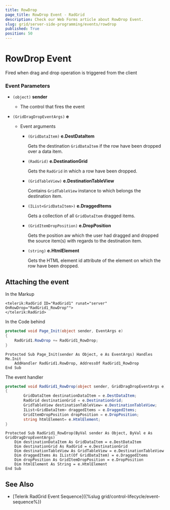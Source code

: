 ```yaml
---
title: RowDrop
page_title: RowDrop Event - RadGrid
description: Check our Web Forms article about RowDrop Event.
slug: grid/server-side-programming/events/rowdrop
published: True
position: 50
---
```


# RowDrop Event

Fired when drag and drop operation is triggered from the client


### Event Parameters

* `(object)` **sender**

    * The control that fires the event

* `(GridDragDropEventArgs)` **e**

    * Event arguments 

        * `(GridDataItem)` **e.DestDataItem**
            
            Gets the destination `GridDataItem` if the row have been dropped over a data item.

        * `(RadGrid)` **e.DestinationGrid**

            Gets the `RadGrid` in which a row have been dropped.

        * `(GridTableView)` **e.DestinationTableView**

            Contains `GridTableView` instance to which belongs the destination item.

        * `(IList<GridDataItem>)` **e.DraggedItems**

            Gets a collection of all `GridDataItem` dragged items. 

        * `(GridItemDropPosition)` **e.DropPosition**

            Gets the position aw which the user had dragged and dropped the source item(s) with regards to the destination item.

        * `(string)` **e.HtmlElement**

            Gets the HTML element id attribute of the element on which the row have been dropped.



## Attaching the event

In the Markup

````ASP.NET
<telerik:RadGrid ID="RadGrid1" runat="server" OnRowDrop="RadGrid1_RowDrop"">
</telerik:RadGrid>
````

In the Code behind

````C#
protected void Page_Init(object sender, EventArgs e)
{
    RadGrid1.RowDrop += RadGrid1_RowDrop;
}
````
````VB
Protected Sub Page_Init(sender As Object, e As EventArgs) Handles Me.Init
    AddHandler RadGrid1.RowDrop, AddressOf RadGrid1_RowDrop
End Sub
````

The event handler

````C#
protected void RadGrid1_RowDrop(object sender, GridDragDropEventArgs e)
{
        GridDataItem destinationDataItem = e.DestDataItem;
        RadGrid destinationGrid = e.DestinationGrid;
        GridTableView destinationTableView= e.DestinationTableView;
        IList<GridDataItem> draggedItems = e.DraggedItems;
        GridItemDropPosition dropPosition = e.DropPosition;
        string htmlElement= e.HtmlElement;
}
````
````VB
Protected Sub RadGrid1_RowDrop(ByVal sender As Object, ByVal e As GridDragDropEventArgs)
    Dim destinationDataItem As GridDataItem = e.DestDataItem
    Dim destinationGrid As RadGrid = e.DestinationGrid
    Dim destinationTableView As GridTableView = e.DestinationTableView
    Dim draggedItems As IList(Of GridDataItem) = e.DraggedItems
    Dim dropPosition As GridItemDropPosition = e.DropPosition
    Dim htmlElement As String = e.HtmlElement
End Sub
````

## See Also

* [Telerik RadGrid Event Sequence]({%slug grid/control-lifecycle/event-sequence%})


  
